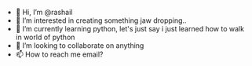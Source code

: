 - 👋 Hi, I’m @rashail
- 👀 I’m interested in creating something jaw dropping.. 
- 🌱 I’m currently learning python, let's just say i just learned how to walk in world of python
- 💞️ I’m looking to collaborate on anything
- 📫 How to reach me email?

<!---
rashailchauhan/rashailchauhan is a ✨ special ✨ repository because its `README.md` (this file) appears on your GitHub profile.
You can click the Preview link to take a look at your changes.
--->
